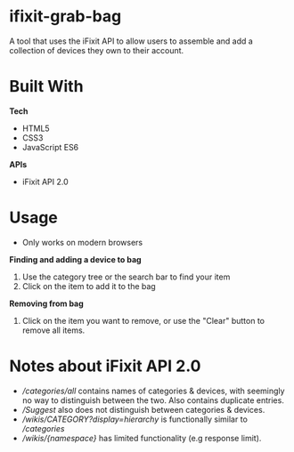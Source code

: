 # ifixit-grab-bag
A tool that uses the iFixit API to allow users to assemble and add a collection of devices they own to their account.

# Built With
**Tech**
- HTML5
- CSS3
- JavaScript ES6

**APIs**
- iFixit API 2.0

# Usage
- Only works on modern browsers

**Finding and adding a device to bag**
1. Use the category tree or the search bar to find your item
2. Click on the item to add it to the bag

**Removing from bag**
1. Click on the item you want to remove, or use the "Clear" button to remove all items.

# Notes about iFixit API 2.0
- */categories/all* contains names of categories & devices, with seemingly no way to distinguish between the two. Also contains duplicate entries.
- */Suggest* also does not distinguish between categories & devices.
- */wikis/CATEGORY?display=hierarchy* is functionally similar to */categories*
- */wikis/{namespace}* has limited functionality (e.g response limit).
